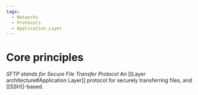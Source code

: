 ```yaml
---
tags:
  - Networks
  - Protocols
  - Application_Layer
---
```

# Core principles
_SFTP stands for Secure File Transfer Protocol_
An [[Layer architecture#Application Layer]] protocol for securely transferring files, and [[SSH]]-based.